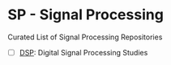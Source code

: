 # SP - Signal Processing

Curated List of Signal Processing Repositories

- [ ] [DSP](https://github.com/setrar/dsp): Digital Signal Processing Studies
